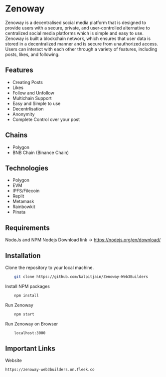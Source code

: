# Zenoway

Zenoway is a decentralised social media platform that is designed to provide users with a secure, private, and user-controlled alternative to centralized social media platforms which is simple and easy to use. Zenoway is built a blockchain network, which ensures that user data is stored in a decentralized manner and is secure from unauthorized access. Users can interact with each other through a variety of features, including posts, likes, and following.

## Features

- Creating Posts
- Likes
- Follow and Unfollow
- Multichain Support
- Easy and Simple to use
- Decentrlisation
- Anonymity
- Complete Control over your post

## Chains

- Polygon
- BNB Chain (Binance Chain)

## Technologies

- Polygon
- EVM
- IPFS/Filecoin
- Replit
- Metamask
- Rainbowkit
- Pinata

## Requirements

NodeJs and NPM
Nodejs Download link -> https://nodejs.org/en/download/

## Installation

Clone the repository to your local machine.

```bash
    git clone https://github.com/kalpitjain/Zenoway-Web3Builders
```

Install NPM packages

```bash
    npm install
```

Run Zenoway

```bash
    npm start
```

Run Zenoway on Browser

```bash
    localhost:3000
```

## Important Links

Website

```bash
https://zenoway-web3builders.on.fleek.co
```
